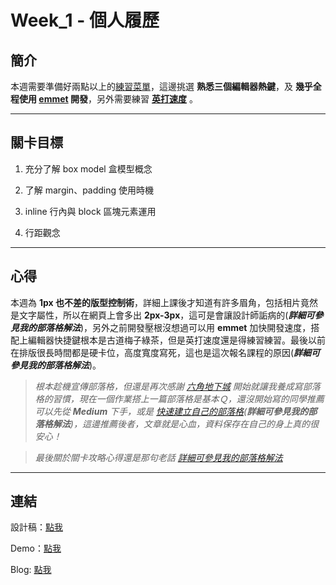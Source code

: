 # Week_1 - 個人履歷

## 簡介

本週需要準備好兩點以上的[練習菜單](https://hackmd.io/@YmcMgo-NSKOqgTGAjl_5tg/HJpJk8ABU/%2FiE6mxohOS-ujKU398Ewk1w)，這邊挑選 **熟悉三個編輯器熱鍵**，及 **幾乎全程使用 [emmet](https://docs.emmet.io/cheat-sheet/) 開發**，另外需要練習 **[英打速度](http://keybr.com/)** 。

---

## 關卡目標

1. 充分了解 box model 盒模型概念

2. 了解 margin、padding 使用時機

3. inline 行內與 block 區塊元素運用

4. 行距觀念

---

## 心得

本週為 **1px 也不差的版型控制術**，詳細上課後才知道有許多眉角，包括相片竟然是文字屬性，所以在網頁上會多出 **2px-3px**，這可是會讓設計師詬病的(***詳細可參見我的部落格解法***)，另外之前開發壓根沒想過可以用 **emmet** 加快開發速度，搭配上編輯器快捷鍵根本是古道梅子綠茶，但是英打速度還是得練習練習。最後以前在排版很長時間都是硬卡位，高度寬度寫死，這也是這次報名課程的原因(***詳細可參見我的部落格解法***)。

> *根本趁機宣傳部落格，但還是再次感謝 [六角地下城](https://www.udemy.com/course/js-underground/) 開始就讓我養成寫部落格的習慣，現在一個作業搭上一篇部落格是基本Ｑ，還沒開始寫的同學推薦可以先從 **Medium** 下手，或是 [快速建立自己的部落格](https://rexhung0302.github.io/2019/11/01/20191101/)(***詳細可參見我的部落格解法***)，這邊推薦後者，文章就是心血，資料保存在自己的身上真的很安心！*

> *最後關於關卡攻略心得還是那句老話 [詳細可參見我的部落格解法]()*

---

## 連結

設計稿：[點我](https://xd.adobe.com/view/3b004539-6382-47f6-51e9-f3b73ea5063e-4d31/)

Demo：[點我](https://rexhung0302.github.io/Hexschool-web-layout-training/Week_1/index.html)

Blog: [點我](https://rexhung0302.github.io/2020/04/12/20200412/#more)